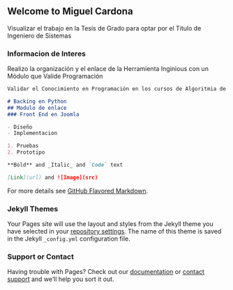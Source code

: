 ## Welcome to Miguel Cardona

Visualizar el trabajo en la Tesis de Grado para optar por el Titulo de Ingeniero de Sistemas

### Informacion de Interes

Realizo la organización y el enlace de la Herramienta Inginious con un Módulo que Valide Programación

```markdown
Validar el Conocimiento en Programación en los cursos de Algoritmia de la Universidad

# Backing en Python
## Modulo de enlace
### Front End en Joomla

- Diseño
- Implementacion

1. Pruebas
2. Prototipo

**Bold** and _Italic_ and `Code` text

[Link](url) and ![Image](src)
```

For more details see [GitHub Flavored Markdown](https://guides.github.com/features/mastering-markdown/).

### Jekyll Themes

Your Pages site will use the layout and styles from the Jekyll theme you have selected in your [repository settings](https://github.com/migcardon568/migcardon568.github.io/settings). The name of this theme is saved in the Jekyll `_config.yml` configuration file.

### Support or Contact

Having trouble with Pages? Check out our [documentation](https://help.github.com/categories/github-pages-basics/) or [contact support](https://github.com/contact) and we’ll help you sort it out.
